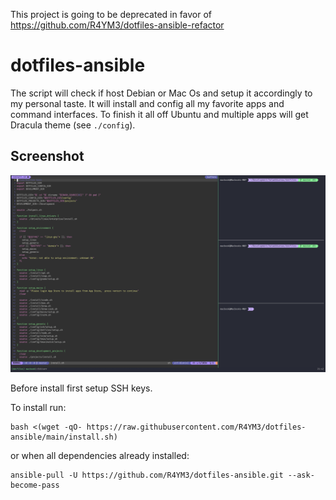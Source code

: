 This project is going to be  deprecated in favor of https://github.com/R4YM3/dotfiles-ansible-refactor

# dotfiles-ansible

The script will check if host Debian or Mac Os and setup it accordingly to my personal taste.
It will install and config all my favorite apps and command interfaces. To finish it all off Ubuntu and multiple apps will get Dracula theme (see `./config`).

## Screenshot
![Mac OS Iterm2 with nvim and tmux screenshot](https://raw.githubusercontent.com/R4YM3/dotfiles-ansible/main/screenshot.png)

Before install first setup SSH keys.

To install run:
```
bash <(wget -qO- https://raw.githubusercontent.com/R4YM3/dotfiles-ansible/main/install.sh)
```
or when all dependencies already installed:
```
ansible-pull -U https://github.com/R4YM3/dotfiles-ansible.git --ask-become-pass
```

